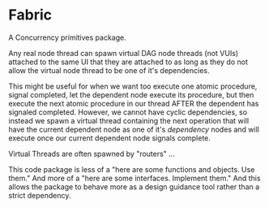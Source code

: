 # Fabric

A Concurrency primitives package.

Any real node thread can spawn virtual DAG node threads (not VUIs) attached to the same UI that they are attached to as long as they do not allow the virtual node thread to be one of it's dependencies.

This might be useful for when we want too execute one atomic procedure, signal completed, let the dependent node execute its procedure, but then execute the next atomic procedure in our thread AFTER the dependent has signaled completed. However, we cannot have cyclic dependencies, so instead we spawn a virtual thread containing the next operation that will have the current dependent node as one of it's *dependency* nodes and will execute once our current dependent node signals complete.

Virtual Threads are often spawned by "routers" ...

This code package is less of a "here are some functions and objects. Use them." And more of a "here are some interfaces. Implement them." And this allows the package to behave more as a design guidance tool rather than a strict dependency.